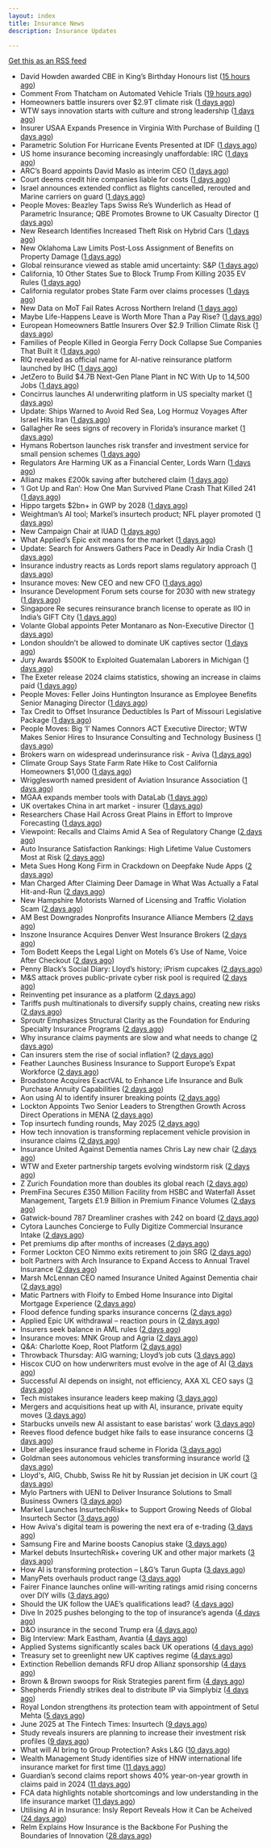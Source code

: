 ```yaml
---
layout: index
title: Insurance News
description: Insurance Updates

---
```


[Get this as an RSS feed](/insurance.rss)

<!-- news_marker starts -->
- David Howden awarded CBE in King’s Birthday Honours list ([15 hours ago](https://www.postonline.co.uk/news/7957942/david-howden-awarded-cbe-in-king%E2%80%99s-birthday-honours-list))
- Comment From Thatcham on Automated Vehicle Trials ([19 hours ago](https://insurance-edge.net/2025/06/14/comment-from-thatcham-on-automated-vehicle-trials/))
- Homeowners battle insurers over $2.9T climate risk ([1 days ago](https://www.dig-in.com/articles/homeowners-battle-insurers-over-2-9t-climate-risk))
- WTW says innovation starts with culture and strong leadership ([1 days ago](https://www.insurancebusinessmag.com/uk/news/sme/wtw-says-innovation-starts-with-culture-and-strong-leadership-539078.aspx))
- Insurer USAA Expands Presence in Virginia With Purchase of Building ([1 days ago](https://www.insurancejournal.com/news/east/2025/06/13/827669.htm))
- Parametric Solution For Hurricane Events Presented at IDF ([1 days ago](https://insurance-edge.net/2025/06/13/parametric-solution-for-hurricane-events-presented-at-idf/))
- US home insurance becoming increasingly unaffordable: IRC ([1 days ago](https://www.reinsurancene.ws/us-home-insurance-becoming-increasingly-unaffordable-irc/))
- ARC’s Board appoints David Maslo as interim CEO ([1 days ago](https://www.reinsurancene.ws/arcs-board-appoints-david-maslo-as-interim-ceo/))
- Court deems credit hire companies liable for costs ([1 days ago](https://www.postonline.co.uk/news/7957939/court-deems-credit-hire-companies-liable-for-costs))
- Israel announces extended conflict as flights cancelled, rerouted and Marine carriers on guard ([1 days ago](https://www.insurancebusinessmag.com/uk/news/breaking-news/israel-announces-extended-conflict-as-flights-cancelled-rerouted-and-marine-carriers-on-guard-539012.aspx))
- People Moves: Beazley Taps Swiss Re’s Wunderlich as Head of Parametric Insurance; QBE Promotes Browne to UK Casualty Director ([1 days ago](https://www.insurancejournal.com/news/international/2025/06/13/827229.htm))
- New Research Identifies Increased Theft Risk on Hybrid Cars ([1 days ago](https://insurance-edge.net/2025/06/13/new-research-identifies-increased-theft-risk-on-hybrid-cars/))
- New Oklahoma Law Limits Post-Loss Assignment of Benefits on Property Damage ([1 days ago](https://www.insurancejournal.com/news/southcentral/2025/06/13/827533.htm))
- Global reinsurance viewed as stable amid uncertainty: S&P ([1 days ago](https://www.reinsurancene.ws/global-reinsurance-viewed-as-stable-amid-uncertainty-sp/))
- California, 10 Other States Sue to Block Trump From Killing 2035 EV Rules ([1 days ago](https://www.insurancejournal.com/news/west/2025/06/13/827677.htm))
- California regulator probes State Farm over claims processes ([1 days ago](https://www.dig-in.com/articles/california-regulator-probes-state-farm-over-claims-processes))
- New Data on MoT Fail Rates Across Northern Ireland ([1 days ago](https://insurance-edge.net/2025/06/13/new-data-on-mot-fail-rates-across-northern-ireland/))
- Maybe Life-Happens Leave is Worth More Than a Pay Rise? ([1 days ago](https://insurance-edge.net/2025/06/13/maybe-life-happens-leave-is-worth-more-than-a-pay-rise/))
- European Homeowners Battle Insurers Over $2.9 Trillion Climate Risk ([1 days ago](https://www.insurancejournal.com/news/international/2025/06/13/827625.htm))
- Families of People Killed in Georgia Ferry Dock Collapse Sue Companies That Built it ([1 days ago](https://www.insurancejournal.com/news/southeast/2025/06/13/827662.htm))
- RIQ revealed as official name for AI-native reinsurance platform launched by IHC ([1 days ago](https://www.reinsurancene.ws/riq-revealed-as-official-name-for-ai-native-reinsurance-platform-launched-by-ihc/))
- JetZero to Build $4.7B Next-Gen Plane Plant in NC With Up to 14,500 Jobs ([1 days ago](https://www.insurancejournal.com/news/southeast/2025/06/13/827650.htm))
- Concirrus launches AI underwriting platform in US specialty market ([1 days ago](https://www.reinsurancene.ws/concirrus-launches-ai-underwriting-platform-in-us-specialty-market/))
- Update: Ships Warned to Avoid Red Sea, Log Hormuz Voyages After Israel Hits Iran ([1 days ago](https://www.insurancejournal.com/news/international/2025/06/13/827636.htm))
- Gallagher Re sees signs of recovery in Florida’s insurance market ([1 days ago](https://www.reinsurancene.ws/gallagher-re-sees-signs-of-recovery-in-floridas-insurance-market/))
- Hymans Robertson launches risk transfer and investment service for small pension schemes ([1 days ago](https://www.reinsurancene.ws/hymans-robertson-launches-risk-transfer-and-investment-service-for-small-pension-schemes/))
- Regulators Are Harming UK as a Financial Center, Lords Warn ([1 days ago](https://www.insurancejournal.com/news/international/2025/06/13/827617.htm))
- Allianz makes £200k saving after butchered claim ([1 days ago](https://www.postonline.co.uk/market-access/claims-fraud/7957937/allianz-makes-%C2%A3200k-saving-after-butchered-claim))
- ‘I Got Up and Ran’: How One Man Survived Plane Crash That Killed 241 ([1 days ago](https://www.insurancejournal.com/news/international/2025/06/13/827609.htm))
- Hippo targets $2bn+ in GWP by 2028 ([1 days ago](https://www.reinsurancene.ws/hippo-targets-2bn-in-gwp-by-2028/))
- Weightman’s AI tool; Markel’s insurtech product; NFL player promoted ([1 days ago](https://www.postonline.co.uk/news/7957911/weightman%E2%80%99s-ai-tool-markel%E2%80%99s-insurtech-product-nfl-player-promoted))
- New Campaign Chair at IUAD ([1 days ago](https://insurance-edge.net/2025/06/13/new-campaign-chair-at-iuad/))
- What Applied’s Epic exit means for the market ([1 days ago](https://www.postonline.co.uk/commercial/7957935/what-applied%E2%80%99s-epic-exit-means-for-the-market))
- Update: Search for Answers Gathers Pace in Deadly Air India Crash ([1 days ago](https://www.insurancejournal.com/news/international/2025/06/13/827600.htm))
- Insurance industry reacts as Lords report slams regulatory approach ([1 days ago](https://www.insurancebusinessmag.com/uk/news/breaking-news/insurance-industry-reacts-as-lords-report-slams-regulatory-approach-538975.aspx))
- Insurance moves: New CEO and new CFO ([1 days ago](https://www.insurancebusinessmag.com/uk/news/breaking-news/insurance-moves-new-ceo-and-new-cfo-538974.aspx))
- Insurance Development Forum sets course for 2030 with new strategy ([1 days ago](https://www.insurancebusinessmag.com/uk/news/breaking-news/insurance-development-forum-sets-course-for-2030-with-new-strategy-538973.aspx))
- Singapore Re secures reinsurance branch license to operate as IIO in India’s GIFT City ([1 days ago](https://www.reinsurancene.ws/singapore-re-secures-reinsurance-branch-license-to-operate-as-iio-in-indias-gift-city/))
- Volante Global appoints Peter Montanaro as Non-Executive Director ([1 days ago](https://www.reinsurancene.ws/volante-global-appoints-peter-montanaro-as-non-executive-director/))
- London shouldn’t be allowed to dominate UK captives sector ([1 days ago](https://www.postonline.co.uk/commercial/7957933/london-shouldn%E2%80%99t-be-allowed-to-dominate-uk-captives-sector))
- Jury Awards $500K to Exploited Guatemalan Laborers in Michigan ([1 days ago](https://www.insurancejournal.com/news/midwest/2025/06/13/827270.htm))
- The Exeter release 2024 claims statistics, showing an increase in claims paid ([1 days ago](https://ifamagazine.com/the-exeter-release-2024-claims-statistics-showing-an-increase-in-claims-paid/))
- People Moves: Feller Joins Huntington Insurance as Employee Benefits Senior Managing Director ([1 days ago](https://www.insurancejournal.com/news/midwest/2025/06/13/827413.htm))
- Tax Credit to Offset Insurance Deductibles Is Part of Missouri Legislative Package ([1 days ago](https://www.insurancejournal.com/news/midwest/2025/06/13/827529.htm))
- People Moves: Big ‘I’ Names Connors ACT Executive Director; WTW Makes Senior Hires to Insurance Consulting and Technology Business ([1 days ago](https://www.insurancejournal.com/news/national/2025/06/13/827407.htm))
- Brokers warn on widespread underinsurance risk - Aviva ([1 days ago](https://www.insurancebusinessmag.com/uk/news/breaking-news/brokers-warn-on-widespread-underinsurance-risk--aviva-538954.aspx))
- Climate Group Says State Farm Rate Hike to Cost California Homeowners $1,000 ([1 days ago](https://www.insurancejournal.com/news/national/2025/06/13/827210.htm))
- Wrigglesworth named president of Aviation Insurance Association ([1 days ago](https://www.insurancebusinessmag.com/uk/news/breaking-news/wrigglesworth-named-president-of-aviation-insurance-association-538953.aspx))
- MGAA expands member tools with DataLab ([1 days ago](https://www.insurancebusinessmag.com/uk/news/breaking-news/mgaa-expands-member-tools-with-datalab-538952.aspx))
- UK overtakes China in art market - insurer ([1 days ago](https://www.insurancebusinessmag.com/uk/news/breaking-news/uk-overtakes-china-in-art-market--insurer-538951.aspx))
- Researchers Chase Hail Across Great Plains in Effort to Improve Forecasting ([1 days ago](https://www.insurancejournal.com/news/southcentral/2025/06/13/827360.htm))
- Viewpoint: Recalls and Claims Amid A Sea of Regulatory Change ([2 days ago](https://www.insurancejournal.com/news/national/2025/06/13/827571.htm))
- Auto Insurance Satisfaction Rankings: High Lifetime Value Customers Most at Risk ([2 days ago](https://www.insurancejournal.com/news/national/2025/06/13/827562.htm))
- Meta Sues Hong Kong Firm in Crackdown on Deepfake Nude Apps ([2 days ago](https://www.insurancejournal.com/news/national/2025/06/13/827586.htm))
- Man Charged After Claiming Deer Damage in What Was Actually a Fatal Hit-and-Run ([2 days ago](https://www.insurancejournal.com/news/southeast/2025/06/13/827521.htm))
- New Hampshire Motorists Warned of Licensing and Traffic Violation Scam ([2 days ago](https://www.insurancejournal.com/news/east/2025/06/13/827000.htm))
- AM Best Downgrades Nonprofits Insurance Alliance Members ([2 days ago](https://www.insurancejournal.com/news/east/2025/06/13/827291.htm))
- Inszone Insurance Acquires Denver West Insurance Brokers ([2 days ago](https://www.insurancejournal.com/news/west/2025/06/13/827544.htm))
- Tom Bodett Keeps the Legal Light on Motels 6’s Use of Name, Voice After Checkout ([2 days ago](https://www.insurancejournal.com/news/east/2025/06/13/827486.htm))
- Penny Black’s Social Diary: Lloyd’s history; iPrism cupcakes ([2 days ago](https://www.postonline.co.uk/people/7957721/penny-black%E2%80%99s-social-diary-lloyd%E2%80%99s-history-iprism-cupcakes))
- M&S attack proves public-private cyber risk pool is required ([2 days ago](https://www.postonline.co.uk/commercial/7957915/ms-attack-proves-public-private-cyber-risk-pool-is-required))
- Reinventing pet insurance as a platform ([2 days ago](https://www.dig-in.com/opinion/reinventing-pet-insurance-as-a-platform))
- Tariffs push multinationals to diversify supply chains, creating new risks ([2 days ago](https://www.insurancebusinessmag.com/uk/news/breaking-news/tariffs-push-multinationals-to-diversify-supply-chains-creating-new-risks-538920.aspx))
- Sproutr Emphasizes Structural Clarity as the Foundation for Enduring Specialty Insurance Programs ([2 days ago](https://www.insurtechinsights.com/sproutr-emphasizes-structural-clarity-as-the-foundation-for-enduring-specialty-insurance-programs/))
- Why insurance claims payments are slow and what needs to change ([2 days ago](https://www.dig-in.com/opinion/why-insurance-claims-payments-are-slow-what-needs-to-change))
- Can insurers stem the rise of social inflation? ([2 days ago](https://www.dig-in.com/news/can-insurers-stem-the-rise-of-social-inflation))
- Feather Launches Business Insurance to Support Europe’s Expat Workforce ([2 days ago](https://www.insurtechinsights.com/feather-launches-business-insurance-to-support-europes-expat-workforce/))
- Broadstone Acquires ExactVAL to Enhance Life Insurance and Bulk Purchase Annuity Capabilities ([2 days ago](https://www.insurtechinsights.com/broadstone-acquires-exactval-to-enhance-life-insurance-and-bulk-purchase-annuity-capabilities/))
- Aon using AI to identify insurer breaking points ([2 days ago](https://www.postonline.co.uk/commercial/7957931/aon-using-ai-to-identify-insurer-breaking-points))
- Lockton Appoints Two Senior Leaders to Strengthen Growth Across Direct Operations in MENA ([2 days ago](https://www.insurtechinsights.com/lockton-appoints-two-senior-leaders-to-strengthen-growth-across-direct-operations-in-mena/))
- Top insurtech funding rounds, May 2025 ([2 days ago](https://www.dig-in.com/news/top-insurtech-funding-rounds-may-2025))
- How tech innovation is transforming replacement vehicle provision in insurance claims ([2 days ago](https://www.insurancebusinessmag.com/uk/news/auto-motor/how-tech-innovation-is-transforming-replacement-vehicle-provision-in-insurance-claims-538851.aspx))
- Insurance United Against Dementia names Chris Lay new chair ([2 days ago](https://www.insurancebusinessmag.com/uk/news/non-profits/insurance-united-against-dementia-names-chris-lay-new-chair-538848.aspx))
- WTW and Exeter partnership targets evolving windstorm risk ([2 days ago](https://www.insurancebusinessmag.com/uk/news/breaking-news/wtw-and-exeter-partnership-targets-evolving-windstorm-risk-538847.aspx))
- Z Zurich Foundation more than doubles its global reach ([2 days ago](https://www.insurancebusinessmag.com/uk/news/non-profits/z-zurich-foundation-more-than-doubles-its-global-reach-538846.aspx))
- PremFina Secures £350 Million Facility from HSBC and Waterfall Asset Management, Targets £1.9 Billion in Premium Finance Volumes ([2 days ago](https://www.insurtechinsights.com/premfina-secures-350-million-facility-from-hsbc-and-waterfall-asset-management-targets-1-9-billion-in-premium-finance-volumes/))
- Gatwick-bound 787 Dreamliner crashes with 242 on board ([2 days ago](https://www.insurancebusinessmag.com/uk/news/breaking-news/gatwickbound-787-dreamliner-crashes-with-242-on-board-538840.aspx))
- Cytora Launches Concierge to Fully Digitize Commercial Insurance Intake ([2 days ago](https://www.insurtechinsights.com/cytora-launches-concierge-to-fully-digitize-commercial-insurance-intake/))
- Pet premiums dip after months of increases ([2 days ago](https://www.postonline.co.uk/personal/7957929/pet-premiums-dip-after-months-of-increases))
- Former Lockton CEO Nimmo exits retirement to join SRG ([2 days ago](https://www.postonline.co.uk/news/7957930/former-lockton-ceo-nimmo-exits-retirement-to-join-srg))
- bolt Partners with Arch Insurance to Expand Access to Annual Travel Insurance ([2 days ago](https://www.insurtechinsights.com/bolt-partners-with-arch-insurance-to-expand-access-to-annual-travel-insurance/))
- Marsh McLennan CEO named Insurance United Against Dementia chair ([2 days ago](https://www.postonline.co.uk/people/7957928/marsh-mclennan-ceo-named-insurance-united-against-dementia-chair))
- Matic Partners with Floify to Embed Home Insurance into Digital Mortgage Experience ([2 days ago](https://www.insurtechinsights.com/matic-partners-with-floify-to-embed-home-insurance-into-digital-mortgage-experience/))
- Flood defence funding sparks insurance concerns ([2 days ago](https://www.insurancebusinessmag.com/uk/news/catastrophe/flood-defence-funding-sparks-insurance-concerns-538821.aspx))
- Applied Epic UK withdrawal – reaction pours in ([2 days ago](https://www.insurancebusinessmag.com/uk/news/technology/applied-epic-uk-withdrawal--reaction-pours-in-538820.aspx))
- Insurers seek balance in AML rules ([2 days ago](https://www.insurancebusinessmag.com/uk/news/life-insurance/insurers-seek-balance-in-aml-rules-538818.aspx))
- Insurance moves: MNK Group and Agria ([2 days ago](https://www.insurancebusinessmag.com/uk/news/breaking-news/insurance-moves-mnk-group-and-agria-538817.aspx))
- Q&A: Charlotte Koep, Root Platform ([2 days ago](https://www.postonline.co.uk/technology/7957566/qa-charlotte-koep-root-platform))
- Throwback Thursday: AIG warning; Lloyd’s job cuts ([3 days ago](https://www.postonline.co.uk/lloyd%E2%80%99slondon/7956730/throwback-thursday-aig-warning-lloyd%E2%80%99s-job-cuts))
- Hiscox CUO on how underwriters must evolve in the age of AI ([3 days ago](https://www.postonline.co.uk/technology/7957894/hiscox-cuo-on-how-underwriters-must-evolve-in-the-age-of-ai))
- Successful AI depends on insight, not efficiency, AXA XL CEO says ([3 days ago](https://www.dig-in.com/news/insight-not-efficiency-makes-ai-successful-axa-ceo-says))
- Tech mistakes insurance leaders keep making ([3 days ago](https://www.dig-in.com/opinion/tech-mistakes-insurance-leaders-keep-making))
- Mergers and acquisitions heat up with AI, insurance, private equity moves ([3 days ago](https://www.insurancebusinessmag.com/uk/news/breaking-news/mergers-and-acquisitions-heat-up-with-ai-insurance-private-equity-moves-538787.aspx))
- Starbucks unveils new AI assistant to ease baristas' work ([3 days ago](https://www.insurancebusinessmag.com/uk/business-strategy/starbucks-unveils-new-ai-assistant-to-ease-baristas-work-538756.aspx))
- Reeves flood defence budget hike fails to ease insurance concerns ([3 days ago](https://www.postonline.co.uk/personal/7957925/reeves-flood-defence-budget-hike-fails-to-ease-insurance-concerns))
- Uber alleges insurance fraud scheme in Florida ([3 days ago](https://www.dig-in.com/articles/uber-alleges-insurance-fraud-scheme-in-florida))
- Goldman sees autonomous vehicles transforming insurance world ([3 days ago](https://www.dig-in.com/articles/goldman-autonomous-vehicles-transforming-insurance-world))
- Lloyd's, AIG, Chubb, Swiss Re hit by Russian jet decision in UK court ([3 days ago](https://www.insurancebusinessmag.com/uk/news/breaking-news/lloyds-aig-chubb-swiss-re-hit-by-russian-jet-decision-in-uk-court-538708.aspx))
- Mylo Partners with UENI to Deliver Insurance Solutions to Small Business Owners ([3 days ago](https://www.insurtechinsights.com/mylo-partners-with-ueni-to-deliver-insurance-solutions-to-small-business-owners/))
- Markel Launches InsurtechRisk+ to Support Growing Needs of Global Insurtech Sector ([3 days ago](https://www.insurtechinsights.com/markel-launches-insurtechrisk-to-support-growing-needs-of-global-insurtech-sector/))
- How Aviva's digital team is powering the next era of e-trading ([3 days ago](https://www.insurancebusinessmag.com/uk/news/sme/how-avivas-digital-team-is-powering-the-next-era-of-etrading-538687.aspx))
- Samsung Fire and Marine boosts Canopius stake ([3 days ago](https://www.insurancebusinessmag.com/uk/news/breaking-news/samsung-fire-and-marine-boosts-canopius-stake-538681.aspx))
- Markel debuts InsurtechRisk+ covering UK and other major markets ([3 days ago](https://www.insurancebusinessmag.com/uk/news/technology/markel-debuts-insurtechrisk-covering-uk-and-other-major-markets-538677.aspx))
- How AI is transforming protection – L&G’s Tarun Gupta ([3 days ago](https://ifamagazine.com/what-does-ai-mean-for-digital-health-and-wellbeing/))
- ManyPets overhauls product range ([3 days ago](https://www.postonline.co.uk/news/7957921/manypets-overhauls-product-range))
- Fairer Finance launches online will-writing ratings amid rising concerns over DIY wills ([3 days ago](https://ifamagazine.com/fairer-finance-launches-online-will-writing-ratings-amid-rising-concerns-over-diy-wills/))
- Should the UK follow the UAE’s qualifications lead? ([4 days ago](https://www.postonline.co.uk/people/7957500/should-the-uk-follow-the-uae%E2%80%99s-qualifications-lead))
- Dive In 2025 pushes belonging to the top of insurance’s agenda ([4 days ago](https://www.postonline.co.uk/news/7957904/dive-in-2025-pushes-belonging-to-the-top-of-insurance%E2%80%99s-agenda))
- D&O insurance in the second Trump era ([4 days ago](https://www.postonline.co.uk/commercial/7957858/do-insurance-in-the-second-trump-era))
- Big Interview: Mark Eastham, Avantia ([4 days ago](https://www.postonline.co.uk/personal/7957718/big-interview-mark-eastham-avantia))
- Applied Systems significantly scales back UK operations ([4 days ago](https://www.postonline.co.uk/news/7957918/applied-systems-significantly-scales-back-uk-operations))
- Treasury set to greenlight new UK captives regime ([4 days ago](https://www.postonline.co.uk/commercial/7957917/treasury-set-to-greenlight-new-uk-captives-regime))
- Extinction Rebellion demands RFU drop Allianz sponsorship ([4 days ago](https://www.postonline.co.uk/news/7957916/extinction-rebellion-demands-rfu-drop-allianz-sponsorship))
- Brown & Brown swoops for Risk Strategies parent firm ([4 days ago](https://www.postonline.co.uk/news/7957914/brown-brown-swoops-for-risk-strategies-parent-firm))
- Shepherds Friendly strikes deal to distribute IP via Simplybiz ([4 days ago](https://ifamagazine.com/shepherds-friendly-strikes-deal-to-distribute-ip-via-simplybiz/))
- Royal London strengthens its protection team with appointment of Setul Mehta ([5 days ago](https://ifamagazine.com/royal-london-strengthens-its-protection-team-with-appointment-of-setul-mehta/))
- June 2025 at The Fintech Times: Insurtech ([9 days ago](https://thefintechtimes.com/june-2025-at-the-fintech-times-insurtech/))
- Study reveals insurers are planning to increase their investment risk profiles ([9 days ago](https://ifamagazine.com/study-reveals-insurers-are-planning-to-increase-their-investment-risk-profiles/))
- What will AI bring to Group Protection? Asks L&G ([10 days ago](https://ifamagazine.com/what-will-ai-bring-to-group-protection-asks-lg/))
- Wealth Management Study identifies size of HNW international life insurance market for first time ([11 days ago](https://ifamagazine.com/wealth-management-study-identifies-size-of-hnw-international-life-insurance-market-for-first-time/))
- Guardian’s second claims report shows 40% year-on-year growth in claims paid in 2024 ([11 days ago](https://ifamagazine.com/guardians-second-claims-report-show-40-year-on-year-growth-in-claims-paid-in-2024/))
- FCA data highlights notable shortcomings and low understanding in the life insurance market ([11 days ago](https://ifamagazine.com/fca-data-highlights-notable-shortcomings-and-low-understanding-in-the-life-insurance-market/))
- Utilising AI in Insurance: Insly Report Reveals How it Can be Acheived ([24 days ago](https://thefintechtimes.com/utilising-ai-in-insurance-insly-report-reveals-how-it-can-be-acheived/))
- Relm Explains How Insurance is the Backbone For Pushing the Boundaries of Innovation ([28 days ago](https://thefintechtimes.com/relm-explains-how-insurance-is-the-backbone-for-pushing-the-boundaries-of-innovation/))

<!-- news_marker ends -->